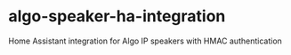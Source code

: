 # algo-speaker-ha-integration
Home Assistant integration for Algo IP speakers with HMAC authentication
